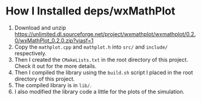 # How I Installed deps/wxMathPlot

1. Download and unzip https://unlimited.dl.sourceforge.net/project/wxmathplot/wxmathplot/0.2.0/wxMathPlot_0.2.0.zip?viasf=1
1. Copy the `mathplot.cpp` and `mathplot.h` into `src/` and `include/` respectively.
1. Then I created the `CMakeLists.txt` in the root directory of this project. Check it out for the more details.
1. Then I compiled the library using the `build.sh` script I placed in the root directory of this project.
1. The compiled library is in `lib/`.
1. I also modified the library code a little for the plots of the simulation.